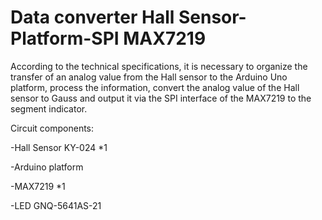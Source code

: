 Data converter Hall Sensor-Platform-SPI MAX7219
=

According to the technical specifications, it is necessary to organize the transfer of an analog value from the Hall sensor to the Arduino Uno platform, process the information, convert the analog value of the Hall sensor to Gauss and output it via the SPI interface of the MAX7219 to the segment indicator.

Circuit components:

-Hall Sensor KY-024 *1

-Arduino platform

-MAX7219 *1

-LED GNQ-5641AS-21
